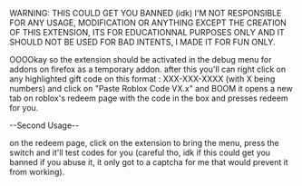 WARNING: THIS COULD GET YOU BANNED (idk) I'M NOT RESPONSIBLE FOR ANY USAGE, MODIFICATION OR ANYTHING EXCEPT THE CREATION OF THIS EXTENSION, ITS FOR EDUCATIONNAL PURPOSES ONLY AND 
IT SHOULD NOT BE USED FOR BAD INTENTS, I MADE IT FOR FUN ONLY.

OOOOkay so the extension should be activated in the debug menu for addons on firefox as a temporary addon.
after this you'll can right click on any highlighted gift code on this format : XXX-XXX-XXXX (with X being numbers)
and click on "Paste Roblox Code VX.x"
and BOOM it opens a new tab on roblox's redeem page with the code in the box and presses redeem for you.

--Second Usage--

on the redeem page, click on the extension to bring the menu, press the switch and it'll test codes for you (careful tho, idk if this could get you banned if you abuse it,
it only got to a captcha for me that would prevent it from working).
